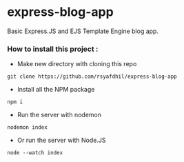 ﻿# express-blog-app
Basic Express.JS and EJS Template Engine blog app.

### How to install this project :
- Make new directory with cloning this repo
```
git clone https://github.com/rsyafdhil/express-blog-app
```
- Install all the NPM package
```
npm i
```
- Run the server with nodemon
```
nodemon index
```
- Or run the server with Node.JS
```
node --watch index
```
